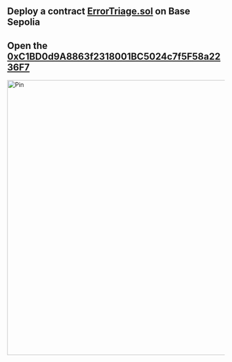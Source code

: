 Deploy a contract [ErrorTriage.sol](https://github.com/SemBont/ErrorTriage/blob/main/ErrorTriage.sol) on Base Sepolia
-----------
Open the [0xC1BD0d9A8863f2318001BC5024c7f5F58a2236F7](https://sepolia.basescan.org/address/0xc1bd0d9a8863f2318001bc5024c7f5f58a2236f7)
----------
<img width="1362" height="637" alt="Pin" src="https://github.com/user-attachments/assets/39d3d633-9034-4721-81ad-685567bd388e" />
